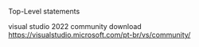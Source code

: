 Top-Level statements

visual studio 2022 community download
https://visualstudio.microsoft.com/pt-br/vs/community/
